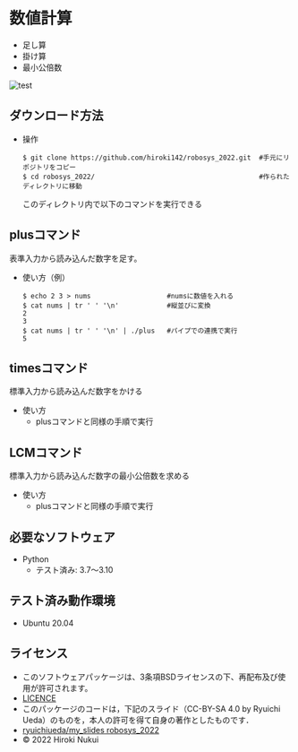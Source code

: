 # 数値計算
* 足し算
* 掛け算
* 最小公倍数

![test](https://github.com/hiroki142/robosys_2022/actions/workflows/test.yml/badge.svg)

## ダウンロード方法
* 操作
  ```
  $ git clone https://github.com/hiroki142/robosys_2022.git  #手元にリポジトリをコピー
  $ cd robosys_2022/                                         #作られたディレクトリに移動
  ```
  このディレクトリ内で以下のコマンドを実行できる

## plusコマンド
表準入力から読み込んだ数字を足す。
* 使い方（例）
  ```
  $ echo 2 3 > nums                   #numsに数値を入れる
  $ cat nums | tr ' ' '\n'            #縦並びに変換
  2
  3
  $ cat nums | tr ' ' '\n' | ./plus   #パイプでの連携で実行
  5
  ```

## timesコマンド
標準入力から読み込んだ数字をかける
* 使い方
  * plusコマンドと同様の手順で実行

## LCMコマンド
標準入力から読み込んだ数字の最小公倍数を求める
* 使い方
  * plusコマンドと同様の手順で実行

## 必要なソフトウェア
* Python
  * テスト済み: 3.7～3.10 

## テスト済み動作環境
* Ubuntu 20.04

## ライセンス
* このソフトウェアパッケージは、3条項BSDライセンスの下、再配布及び使用が許可されます。
* [LICENCE](https://github.com/hiroki142/robosys_2022/blob/main/LICENSE)
* このパッケージのコードは，下記のスライド（CC-BY-SA 4.0 by Ryuichi Ueda）のものを，本人の許可を得て自身の著作としたものです．
* [ryuichiueda/my_slides robosys_2022](https://github.com/ryuichiueda/my_slides/tree/master/robosys_2022)
* © 2022 Hiroki Nukui
